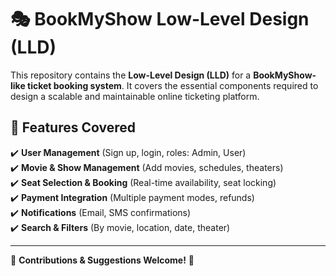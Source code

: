 # 🎭 BookMyShow Low-Level Design (LLD)

This repository contains the **Low-Level Design (LLD)** for a **BookMyShow-like ticket booking system**. It covers the essential components required to design a scalable and maintainable online ticketing platform.

## 📌 Features Covered

✔️ **User Management** (Sign up, login, roles: Admin, User)  
✔️ **Movie & Show Management** (Add movies, schedules, theaters)  
✔️ **Seat Selection & Booking** (Real-time availability, seat locking)  
✔️ **Payment Integration** (Multiple payment modes, refunds)  
✔️ **Notifications** (Email, SMS confirmations)  
✔️ **Search & Filters** (By movie, location, date, theater)  

---
📌 **Contributions & Suggestions Welcome!** 🚀
